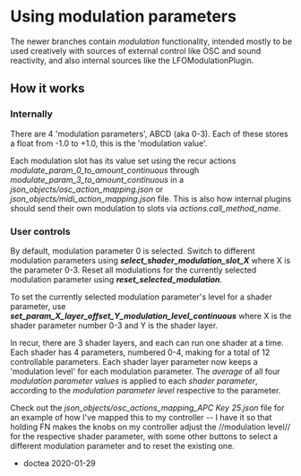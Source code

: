 # Using modulation parameters

The newer branches contain _modulation_ functionality, intended mostly to be used creatively with sources of external control like OSC and sound reactivity, and also internal sources like the LFOModulationPlugin.

## How it works

### Internally

There are 4 'modulation parameters', ABCD (aka 0-3).  Each of these stores a float from -1.0 to +1.0, this is the 'modulation value'.

Each modulation slot has its value set using the recur actions _*modulate_param_0_to_amount_continuous*_ through _*modulate_param_3_to_amount_continuous*_ in a _json_objects/osc_action_mapping.json_ or _json_objects/midi_action_mapping.json_ file.  This is also how internal plugins should send their own modulation to slots via _actions.call_method_name_.

### User controls

By default, modulation parameter 0 is selected.  Switch to different modulation parameters using _**select_shader_modulation_slot_X**_ where X is the parameter 0-3.  Reset all modulations for the currently selected modulation parameter using _**reset_selected_modulation**_.

To set the currently selected modulation parameter's level for a shader parameter, use _**set_param_X_layer_offset_Y_modulation_level_continuous**_ where X is the shader parameter number 0-3 and Y is the shader layer.

In recur, there are 3 shader layers, and each can run one shader at a time.  Each shader has 4 parameters, numbered 0-4, making for a total of 12 controllable parameters.  Each shader layer parameter now keeps a 'modulation level' for each modulation parameter. The _average_ of all four _modulation parameter values_ is applied to each _shader parameter_, according to the _modulation parameter level_ respective to the parameter.

Check out the _json_objects/osc_actions_mapping_APC Key 25.json_ file for an example of how I've mapped this to my controller -- I have it so that holding FN makes the knobs on my controller adjust the //modulation level// for the respective shader parameter, with some other buttons to select a different modulation parameter and to reset the existing one.


- doctea 2020-01-29
